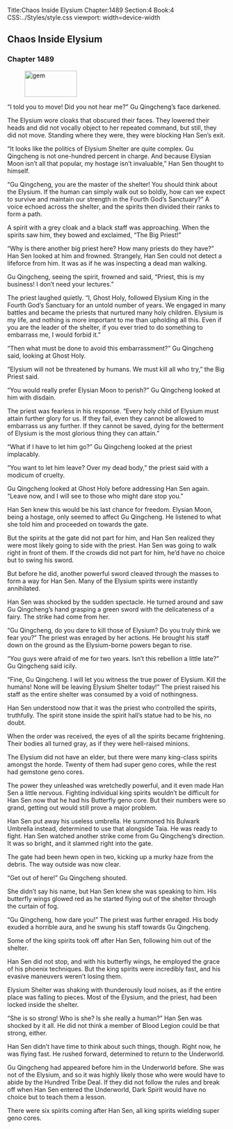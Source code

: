 Title:Chaos Inside Elysium 
Chapter:1489 
Section:4 
Book:4 
CSS:../Styles/style.css 
viewport: width=device-width
  
## Chaos Inside Elysium
### Chapter 1489
  
<figure>
	<img src="../Images/gem.gif" alt="gem" id="gem" width="120" height="60" />
</figure>
  

  
“I told you to move! Did you not hear me?” Gu Qingcheng’s face darkened.

The Elysium wore cloaks that obscured their faces. They lowered their heads and did not vocally object to her repeated command, but still, they did not move. Standing where they were, they were blocking Han Sen’s exit.

“It looks like the politics of Elysium Shelter are quite complex. Gu Qingcheng is not one-hundred percent in charge. And because Elysian Moon isn’t all that popular, my hostage isn’t invaluable,” Han Sen thought to himself.

“Gu Qingcheng, you are the master of the shelter! You should think about the Elysium. If the human can simply walk out so boldly, how can we expect to survive and maintain our strength in the Fourth God’s Sanctuary?” A voice echoed across the shelter, and the spirits then divided their ranks to form a path.

A spirit with a grey cloak and a black staff was approaching. When the spirits saw him, they bowed and exclaimed, “The Big Priest!”

“Why is there another big priest here? How many priests do they have?” Han Sen looked at him and frowned. Strangely, Han Sen could not detect a lifeforce from him. It was as if he was inspecting a dead man walking.

Gu Qingcheng, seeing the spirit, frowned and said, “Priest, this is my business! I don’t need your lectures.”

The priest laughed quietly. “I, Ghost Holy, followed Elysium King in the Fourth God’s Sanctuary for an untold number of years. We engaged in many battles and became the priests that nurtured many holy children. Elysium is my life, and nothing is more important to me than upholding all this. Even if you are the leader of the shelter, if you ever tried to do something to embarrass me, I would forbid it.”

“Then what must be done to avoid this embarrassment?” Gu Qingcheng said, looking at Ghost Holy.

“Elysium will not be threatened by humans. We must kill all who try,” the Big Priest said.

“You would really prefer Elysian Moon to perish?” Gu Qingcheng looked at him with disdain.

The priest was fearless in his response. “Every holy child of Elysium must attain further glory for us. If they fail, even they cannot be allowed to embarrass us any further. If they cannot be saved, dying for the betterment of Elysium is the most glorious thing they can attain.”

“What if I have to let him go?” Gu Qingcheng looked at the priest implacably.

“You want to let him leave? Over my dead body,” the priest said with a modicum of cruelty.

Gu Qingcheng looked at Ghost Holy before addressing Han Sen again. “Leave now, and I will see to those who might dare stop you.”

Han Sen knew this would be his last chance for freedom. Elysian Moon, being a hostage, only seemed to affect Gu Qingcheng. He listened to what she told him and proceeded on towards the gate.

But the spirits at the gate did not part for him, and Han Sen realized they were most likely going to side with the priest. Han Sen was going to walk right in front of them. If the crowds did not part for him, he’d have no choice but to swing his sword.

But before he did, another powerful sword cleaved through the masses to form a way for Han Sen. Many of the Elysium spirits were instantly annihilated.

Han Sen was shocked by the sudden spectacle. He turned around and saw Gu Qingcheng’s hand grasping a green sword with the delicateness of a fairy. The strike had come from her.

“Gu Qingcheng, do you dare to kill those of Elysium? Do you truly think we fear you?” The priest was enraged by her actions. He brought his staff down on the ground as the Elysium-borne powers began to rise.

“You guys were afraid of me for two years. Isn’t this rebellion a little late?” Gu Qingcheng said icily.

“Fine, Gu Qingcheng. I will let you witness the true power of Elysium. Kill the humans! None will be leaving Elysium Shelter today!” The priest raised his staff as the entire shelter was consumed by a void of nothingness.

Han Sen understood now that it was the priest who controlled the spirits, truthfully. The spirit stone inside the spirit hall’s statue had to be his, no doubt.

When the order was received, the eyes of all the spirits became frightening. Their bodies all turned gray, as if they were hell-raised minions.

The Elysium did not have an elder, but there were many king-class spirits amongst the horde. Twenty of them had super geno cores, while the rest had gemstone geno cores.

The power they unleashed was wretchedly powerful, and it even made Han Sen a little nervous. Fighting individual king spirits wouldn’t be difficult for Han Sen now that he had his Butterfly geno core. But their numbers were so grand, getting out would still prove a major problem.

Han Sen put away his useless umbrella. He summoned his Bulwark Umbrella instead, determined to use that alongside Taia. He was ready to fight. Han Sen watched another strike come from Gu Qingcheng’s direction. It was so bright, and it slammed right into the gate.

The gate had been hewn open in two, kicking up a murky haze from the debris. The way outside was now clear.

“Get out of here!” Gu Qingcheng shouted.

She didn’t say his name, but Han Sen knew she was speaking to him. His butterfly wings glowed red as he started flying out of the shelter through the curtain of fog.

“Gu Qingcheng, how dare you!” The priest was further enraged. His body exuded a horrible aura, and he swung his staff towards Gu Qingcheng.

Some of the king spirits took off after Han Sen, following him out of the shelter.

Han Sen did not stop, and with his butterfly wings, he employed the grace of his phoenix techniques. But the king spirits were incredibly fast, and his evasive maneuvers weren’t losing them.

Elysium Shelter was shaking with thunderously loud noises, as if the entire place was falling to pieces. Most of the Elysium, and the priest, had been locked inside the shelter.

“She is so strong! Who is she? Is she really a human?” Han Sen was shocked by it all. He did not think a member of Blood Legion could be that strong, either.

Han Sen didn’t have time to think about such things, though. Right now, he was flying fast. He rushed forward, determined to return to the Underworld.

Gu Qingcheng had appeared before him in the Underworld before. She was not of the Elysium, and so it was highly likely those who were would have to abide by the Hundred Tribe Deal. If they did not follow the rules and break off when Han Sen entered the Underworld, Dark Spirit would have no choice but to teach them a lesson.

There were six spirits coming after Han Sen, all king spirits wielding super geno cores.